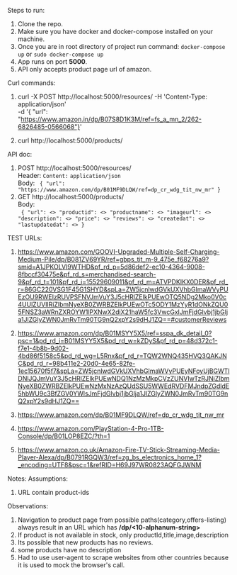 Steps to run:
1. Clone the repo.
2. Make sure you have docker and docker-compose installed on your machine.
3. Once you are in root directory of project run command: `docker-compose up` or `sudo docker-compose up`
4. App runs on port **5000**.
5. API only accepts product page url of amazon.


Curl commands:
1. curl -X POST http://localhost:5000/resources/ -H 'Content-Type: application/json' \
-d '{ "url": "https://www.amazon.in/dp/B07S8D1K3M/ref=fs_a_mn_2/262-6826485-0566068"}'

2. curl http://localhost:5000/products/



API doc:
1. POST http://localhost:5000/resources/  <br />
   Header: `Content:` `application/json`  <br />
   Body: `
        {
          "url": "https://www.amazon.com/dp/B01MF9DLQW/ref=dp_cr_wdg_tit_nw_mr"
        }`
2. GET http://localhost:5000/products/  <br />
   Body:  
        `
        {
          "url": <>
          "productid": <>
          "productname": <>
          "imageurl": <>
          "description": <>
          "price": <>
          "reviews": <>
          "createdat": <>
          "lastupdatedat": <>
        }`

TEST URLs:
1. https://www.amazon.com/GOOVI-Upgraded-Multiple-Self-Charging-Medium-Pile/dp/B081ZV69YR/ref=gbps_tit_m-9_475e_f68276a9?smid=A1JPKOLVI9WTHD&pf_rd_p=5d86def2-ec10-4364-9008-8fbccf30475e&pf_rd_s=merchandised-search-9&pf_rd_t=101&pf_rd_i=15529609011&pf_rd_m=ATVPDKIKX0DER&pf_rd_r=86GC220VSG1F45G1SHYD&spLa=ZW5jcnlwdGVkUXVhbGlmaWVyPUEzOU9RWEIzRUVPSFNVJmVuY3J5cHRlZElkPUEwOTQ5NDg2Mko0V0c4UUlZUVlIRiZlbmNyeXB0ZWRBZElkPUEwOTc5ODY1MzYyR1dONkZQU05FNSZ3aWRnZXROYW1lPXNwX2diX21haW5fc3VwcGxlJmFjdGlvbj1jbGlja1JlZGlyZWN0JmRvTm90TG9nQ2xpY2s9dHJ1ZQ==#customerReviews

2. https://www.amazon.com/dp/B01MSYY5X5/ref=sspa_dk_detail_0?psc=1&pd_rd_i=B01MSYY5X5&pd_rd_w=kZDyS&pf_rd_p=48d372c1-f7e1-4b8b-9d02-4bd86f5158c5&pd_rd_wg=L5Rnx&pf_rd_r=TQW2WNQ435HVQ3QAKJNC&pd_rd_r=98b411e2-20d0-4e65-82fe-1ec15670f5f7&spLa=ZW5jcnlwdGVkUXVhbGlmaWVyPUEyNFoyUjBGWTlDNlJQJmVuY3J5cHRlZElkPUEwNDQ1NzMzMkpCVzZUNVIwTzRJNiZlbmNyeXB0ZWRBZElkPUEwNzMxNzAzQUdSSU5WWEdRVDFMJndpZGdldE5hbWU9c3BfZGV0YWlsJmFjdGlvbj1jbGlja1JlZGlyZWN0JmRvTm90TG9nQ2xpY2s9dHJ1ZQ==

3. https://www.amazon.com/dp/B01MF9DLQW/ref=dp_cr_wdg_tit_nw_mr

4. https://www.amazon.com/PlayStation-4-Pro-1TB-Console/dp/B01LOP8EZC/?th=1

5. https://www.amazon.co.uk/Amazon-Fire-TV-Stick-Streaming-Media-Player-Alexa/dp/B0791RGQW3/ref=zg_bs_electronics_home_1?_encoding=UTF8&psc=1&refRID=H69J97WR0823AQFGJWNM



Notes:
Assumptions:
1. URL contain product-ids

Observations:
1. Navigation to product page from possible paths(category,offers-listing) always result in an URL which has **/dp/<10-alphanum-string>**
2. If product is not available in stock, only productId,title,image,description
3. Its possible that new products has no reviews.
4. some products have no description
5. Had to use user-agent to scrape websites from other countries because it is used to mock the browser's call.


